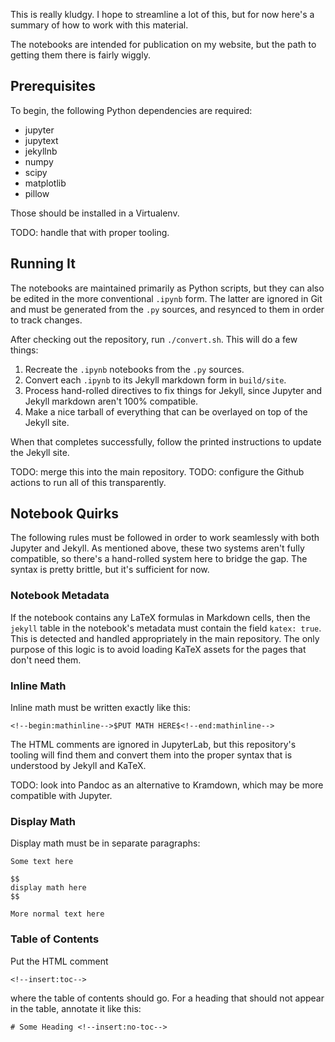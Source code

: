 This is really kludgy. I hope to streamline a lot of this, but for now
here's a summary of how to work with this material.

The notebooks are intended for publication on my website, but the path
to getting them there is fairly wiggly.

## Prerequisites

To begin, the following Python dependencies are required:

- jupyter
- jupytext
- jekyllnb
- numpy
- scipy
- matplotlib
- pillow

Those should be installed in a Virtualenv.

TODO: handle that with proper tooling.

## Running It

The notebooks are maintained primarily as Python scripts, but they can also be edited in
the more conventional `.ipynb` form. The latter are ignored in Git and must be generated
from the `.py` sources, and resynced to them in order to track changes.

After checking out the repository, run `./convert.sh`. This will do a few things:

1. Recreate the `.ipynb` notebooks from the `.py` sources.
2. Convert each `.ipynb` to its Jekyll markdown form in `build/site`.
3. Process hand-rolled directives to fix things for Jekyll, since
   Jupyter and Jekyll markdown aren't 100% compatible.
4. Make a nice tarball of everything that can be overlayed on top of the Jekyll site.

When that completes successfully, follow the printed instructions to update the
Jekyll site.

TODO: merge this into the main repository.
TODO: configure the Github actions to run all of this transparently.

## Notebook Quirks

The following rules must be followed in order to work seamlessly with both Jupyter and Jekyll.
As mentioned above, these two systems aren't fully compatible, so there's a hand-rolled system
here to bridge the gap. The syntax is pretty brittle, but it's sufficient for now.

### Notebook Metadata

If the notebook contains any LaTeX formulas in Markdown cells, then the `jekyll` table in
the notebook's metadata must contain the field `katex: true`. This is detected and handled
appropriately in the main repository. The only purpose of this logic is to avoid loading
KaTeX assets for the pages that don't need them.

### Inline Math

Inline math must be written exactly like this:

    <!--begin:mathinline-->$PUT MATH HERE$<!--end:mathinline-->

The HTML comments are ignored in JupyterLab, but this repository's tooling will find them
and convert them into the proper syntax that is understood by Jekyll and KaTeX.

TODO: look into Pandoc as an alternative to Kramdown, which may be more
compatible with Jupyter.

### Display Math

Display math must be in separate paragraphs:

    Some text here

    $$
    display math here
    $$

    More normal text here

### Table of Contents

Put the HTML comment

    <!--insert:toc-->

where the table of contents should go. For a heading that should not appear in the table,
annotate it like this:

    # Some Heading <!--insert:no-toc-->
